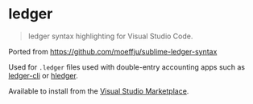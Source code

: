 # ledger

> ledger syntax highlighting for Visual Studio Code.

Ported from https://github.com/moeffju/sublime-ledger-syntax

Used for `.ledger` files used with double-entry accounting apps such as [ledger-cli](https://ledger-cli.org/) or [hledger](https://hledger.org/).

Available to install from the [Visual Studio Marketplace](https://marketplace.visualstudio.com/items?itemName=albertoleal.ledger-syntax).
